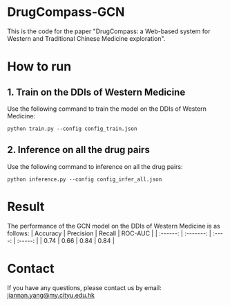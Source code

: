 # DrugCompass-GCN
This is the code for the paper "DrugCompass: a Web-based system for Western and Traditional Chinese Medicine exploration".

# How to run
## 1. Train on the DDIs of Western Medicine
Use the following command to train the model on the DDIs of Western Medicine:
```
python train.py --config config_train.json
```
## 2. Inference on all the drug pairs
Use the following command to inference on all the drug pairs:
```
python inference.py --config config_infer_all.json
```

# Result
The performance of the GCN model on the DDIs of Western Medicine is as follows:
| Accuracy | Precision | Recall | ROC-AUC |
| :------: | :-------: | :----: | :-----: |
|  0.74   |   0.66   | 0.84  |  0.84  |

# Contact
If you have any questions, please contact us by email: jiannan.yang@my.cityu.edu.hk